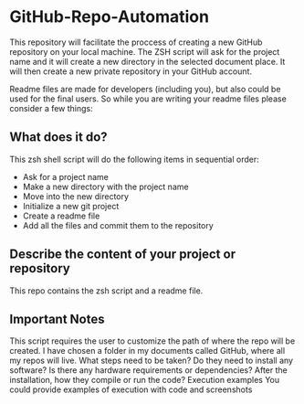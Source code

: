 # GitHub-Repo-Automation

This repository will facilitate the proccess of creating a new GitHub repository on your local machine. The ZSH script will ask for the project name and it will create a new directory in the selected document place. It will then create a new private repository in your GitHub account. 



Readme files are made for developers (including you), but also could be used for the final users. So while you are writing your readme files please consider a few things:

## What does it do?
This zsh shell script will do the following items in sequential order:
- Ask for a project name
- Make a new directory with the project name
- Move into the new directory
- Initialize a new git project
- Create a readme file
- Add all the files and commit them to the repository


## Describe the content of your project or repository
This repo contains the zsh script and a readme file.

## Important Notes
This script requires the user to customize the path of where the repo will be created. I have chosen a folder in my documents called GitHub, where all my repos will live. 
    What steps need to be taken?
        Do they need to install any software?
        Is there any hardware requirements or dependencies?
        After the installation, how they compile or run the code?
    Execution examples
        You could provide examples of execution with code and screenshots

